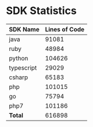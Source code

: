 # SDK Statistics

| SDK Name | Lines of Code |
| -------- | ------------- |
| java | 91081 |
| ruby | 48984 |
| python | 104626 |
| typescript | 29029 |
| csharp | 65183 |
| php | 101015 |
| go | 75794 |
| php7 | 101186 |
| **Total** | 616898 |
